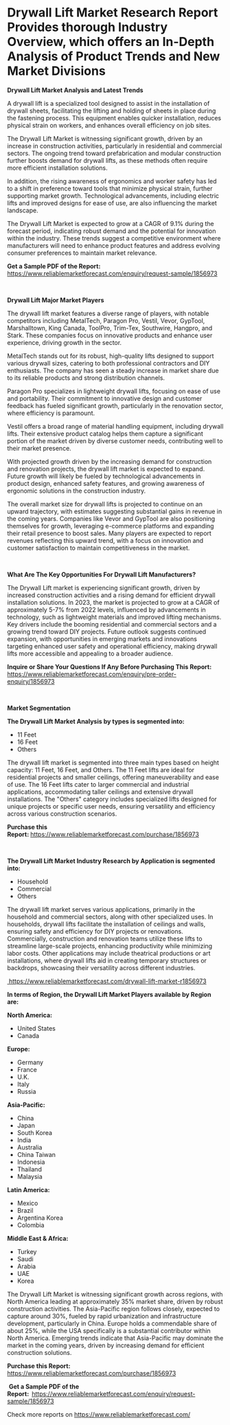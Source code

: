 <p><h1>Drywall Lift Market Research Report Provides thorough Industry Overview, which offers an In-Depth Analysis of Product Trends and New Market Divisions</h1></p><p><strong>Drywall Lift Market Analysis and Latest Trends</strong></p>
<p><p>A drywall lift is a specialized tool designed to assist in the installation of drywall sheets, facilitating the lifting and holding of sheets in place during the fastening process. This equipment enables quicker installation, reduces physical strain on workers, and enhances overall efficiency on job sites.</p><p>The Drywall Lift Market is witnessing significant growth, driven by an increase in construction activities, particularly in residential and commercial sectors. The ongoing trend toward prefabrication and modular construction further boosts demand for drywall lifts, as these methods often require more efficient installation solutions. </p><p>In addition, the rising awareness of ergonomics and worker safety has led to a shift in preference toward tools that minimize physical strain, further supporting market growth. Technological advancements, including electric lifts and improved designs for ease of use, are also influencing the market landscape. </p><p>The Drywall Lift Market is expected to grow at a CAGR of 9.1% during the forecast period, indicating robust demand and the potential for innovation within the industry. These trends suggest a competitive environment where manufacturers will need to enhance product features and address evolving consumer preferences to maintain market relevance.</p></p>
<p><strong>Get a Sample PDF of the Report:&nbsp;</strong> <a href="https://www.reliablemarketforecast.com/enquiry/request-sample/1856973?utm_campaign=3505&utm_medium=2&utm_source=Github&utm_content=ia&utm_term=10042025&utm_id=drywall-lift">https://www.reliablemarketforecast.com/enquiry/request-sample/1856973</a></p>
<p>&nbsp;</p>
<p><strong>Drywall Lift Major Market Players</strong></p>
<p><p>The drywall lift market features a diverse range of players, with notable competitors including MetalTech, Paragon Pro, Vestil, Vevor, GypTool, Marshalltown, King Canada, ToolPro, Trim-Tex, Southwire, Hangpro, and Stark. These companies focus on innovative products and enhance user experience, driving growth in the sector.</p><p>MetalTech stands out for its robust, high-quality lifts designed to support various drywall sizes, catering to both professional contractors and DIY enthusiasts. The company has seen a steady increase in market share due to its reliable products and strong distribution channels.</p><p>Paragon Pro specializes in lightweight drywall lifts, focusing on ease of use and portability. Their commitment to innovative design and customer feedback has fueled significant growth, particularly in the renovation sector, where efficiency is paramount.</p><p>Vestil offers a broad range of material handling equipment, including drywall lifts. Their extensive product catalog helps them capture a significant portion of the market driven by diverse customer needs, contributing well to their market presence.</p><p>With projected growth driven by the increasing demand for construction and renovation projects, the drywall lift market is expected to expand. Future growth will likely be fueled by technological advancements in product design, enhanced safety features, and growing awareness of ergonomic solutions in the construction industry.</p><p>The overall market size for drywall lifts is projected to continue on an upward trajectory, with estimates suggesting substantial gains in revenue in the coming years. Companies like Vevor and GypTool are also positioning themselves for growth, leveraging e-commerce platforms and expanding their retail presence to boost sales. Many players are expected to report revenues reflecting this upward trend, with a focus on innovation and customer satisfaction to maintain competitiveness in the market.</p></p>
<p>&nbsp;</p>
<p><strong>What Are The Key Opportunities For Drywall Lift Manufacturers?</strong></p>
<p><p>The Drywall Lift market is experiencing significant growth, driven by increased construction activities and a rising demand for efficient drywall installation solutions. In 2023, the market is projected to grow at a CAGR of approximately 5-7% from 2022 levels, influenced by advancements in technology, such as lightweight materials and improved lifting mechanisms. Key drivers include the booming residential and commercial sectors and a growing trend toward DIY projects. Future outlook suggests continued expansion, with opportunities in emerging markets and innovations targeting enhanced user safety and operational efficiency, making drywall lifts more accessible and appealing to a broader audience.</p></p>
<p><strong>Inquire or Share Your Questions If Any Before Purchasing This Report:</strong> <a href="https://www.reliablemarketforecast.com/enquiry/pre-order-enquiry/1856973?utm_campaign=3505&utm_medium=2&utm_source=Github&utm_content=ia&utm_term=10042025&utm_id=drywall-lift">https://www.reliablemarketforecast.com/enquiry/pre-order-enquiry/1856973</a></p>
<p>&nbsp;</p>
<p><strong>Market Segmentation</strong></p>
<p><strong>The Drywall Lift Market Analysis by types is segmented into:</strong></p>
<p><ul><li>11 Feet</li><li>16 Feet</li><li>Others</li></ul></p>
<p><p>The drywall lift market is segmented into three main types based on height capacity: 11 Feet, 16 Feet, and Others. The 11 Feet lifts are ideal for residential projects and smaller ceilings, offering maneuverability and ease of use. The 16 Feet lifts cater to larger commercial and industrial applications, accommodating taller ceilings and extensive drywall installations. The "Others" category includes specialized lifts designed for unique projects or specific user needs, ensuring versatility and efficiency across various construction scenarios.</p></p>
<p><strong>Purchase this Report:&nbsp;</strong><a href="https://www.reliablemarketforecast.com/purchase/1856973?utm_campaign=3505&utm_medium=2&utm_source=Github&utm_content=ia&utm_term=10042025&utm_id=drywall-lift">https://www.reliablemarketforecast.com/purchase/1856973</a></p>
<p>&nbsp;</p>
<p><strong>The Drywall Lift Market Industry Research by Application is segmented into:</strong></p>
<p><ul><li>Household</li><li>Commercial</li><li>Others</li></ul></p>
<p><p>The drywall lift market serves various applications, primarily in the household and commercial sectors, along with other specialized uses. In households, drywall lifts facilitate the installation of ceilings and walls, ensuring safety and efficiency for DIY projects or renovations. Commercially, construction and renovation teams utilize these lifts to streamline large-scale projects, enhancing productivity while minimizing labor costs. Other applications may include theatrical productions or art installations, where drywall lifts aid in creating temporary structures or backdrops, showcasing their versatility across different industries.</p></p>
<p><a href="https://www.reliablemarketforecast.com/drywall-lift-market-r1856973?utm_campaign=3505&utm_medium=2&utm_source=Github&utm_content=ia&utm_term=10042025&utm_id=drywall-lift">&nbsp;https://www.reliablemarketforecast.com/drywall-lift-market-r1856973</a></p>
<p><strong>In terms of Region, the Drywall Lift Market Players available by Region are:</strong></p>
<p>
    <p> <strong> North America: </strong>
        <ul>
            <li>United States</li>
            <li>Canada</li>
        </ul>
        </p> 
    <p> <strong> Europe: </strong>
        <ul>
            <li>Germany</li>
            <li>France</li>
            <li>U.K.</li>
            <li>Italy</li>
            <li>Russia</li>
        </ul>
        </p> 
    <p> <strong> Asia-Pacific: </strong>
        <ul>
            <li>China</li>
            <li>Japan</li>
            <li>South Korea</li>
            <li>India</li>
            <li>Australia</li>
            <li>China Taiwan</li>
            <li>Indonesia</li>
            <li>Thailand</li>
            <li>Malaysia</li>
        </ul>
        </p> 
    <p> <strong> Latin America: </strong>
        <ul>
            <li>Mexico</li>
            <li>Brazil</li>
            <li>Argentina Korea</li>
            <li>Colombia</li>
        </ul>
        </p> 
    <p> <strong> Middle East & Africa: </strong>
        <ul>
            <li>Turkey</li>
            <li>Saudi</li>
            <li>Arabia</li>
            <li>UAE</li>
            <li>Korea</li>
        </ul>
    </p>
    </p>
<p><p>The Drywall Lift Market is witnessing significant growth across regions, with North America leading at approximately 35% market share, driven by robust construction activities. The Asia-Pacific region follows closely, expected to capture around 30%, fueled by rapid urbanization and infrastructure development, particularly in China. Europe holds a commendable share of about 25%, while the USA specifically is a substantial contributor within North America. Emerging trends indicate that Asia-Pacific may dominate the market in the coming years, driven by increasing demand for efficient construction solutions.</p></p>
<p><strong>Purchase this Report: </strong><a href="https://www.reliablemarketforecast.com/purchase/1856973?utm_campaign=3505&utm_medium=2&utm_source=Github&utm_content=ia&utm_term=10042025&utm_id=drywall-lift">https://www.reliablemarketforecast.com/purchase/1856973</a></p>
<p>&nbsp;<strong>Get a Sample PDF of the Report:&nbsp;&nbsp;</strong><a href="https://www.reliablemarketforecast.com/enquiry/request-sample/1856973?utm_campaign=3505&utm_medium=2&utm_source=Github&utm_content=ia&utm_term=10042025&utm_id=drywall-lift">https://www.reliablemarketforecast.com/enquiry/request-sample/1856973</a></p>
<p><strong></strong></p>
<p>Check more reports on <a href="https://www.reliablemarketforecast.com/?utm_campaign=3505&utm_medium=2&utm_source=Github&utm_content=ia&utm_term=10042025&utm_id=drywall-lift">https://www.reliablemarketforecast.com/</a></p>